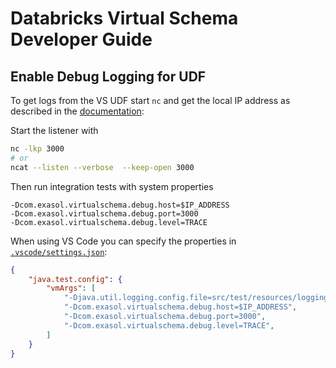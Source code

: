 # Databricks Virtual Schema Developer Guide

## Enable Debug Logging for UDF

To get logs from the VS UDF start `nc` and get the local IP address as described in the [documentation](https://docs.exasol.com/db/latest/database_concepts/virtual_schema/logging.htm):

Start the listener with

```sh
nc -lkp 3000
# or 
ncat --listen --verbose  --keep-open 3000
```

Then run integration tests with system properties

```
-Dcom.exasol.virtualschema.debug.host=$IP_ADDRESS
-Dcom.exasol.virtualschema.debug.port=3000
-Dcom.exasol.virtualschema.debug.level=TRACE
```

When using VS Code you can specify the properties in [`.vscode/settings.json`](../../.vscode/settings.json):

```json
{
    "java.test.config": {
        "vmArgs": [
            "-Djava.util.logging.config.file=src/test/resources/logging.properties",
            "-Dcom.exasol.virtualschema.debug.host=$IP_ADDRESS",
            "-Dcom.exasol.virtualschema.debug.port=3000",
            "-Dcom.exasol.virtualschema.debug.level=TRACE",
        ]
    }
}
```
